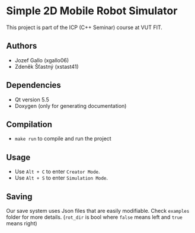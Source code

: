 # Simple 2D Mobile Robot Simulator
This project is part of the ICP (C++ Seminar) course at VUT FIT.

## Authors
- Jozef Gallo (xgallo06)
- Zdeněk Šťastný (xstast41)

## Dependencies
- Qt version 5.5 
- Doxygen (only for generating documentation)

## Compilation
- `make run` to compile and run the project

## Usage
- Use `Alt + C` to enter `Creator Mode`.
- Use `Alt + S` to enter `Simulation Mode`.

## Saving
Our save system uses Json files that are easily modifiable. Check `examples` folder for more details.
(`rot_dir` is bool where `false` means left and `true` means right)